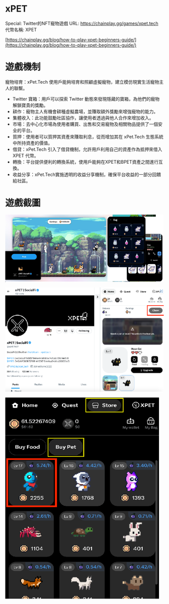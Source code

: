 # xPET

Special: Twitter的NFT寵物遊戲
URL: https://chainplay.gg/games/xpet.tech
代幣名稱: XPET

[https://chainplay.gg/blog/how-to-play-xpet-beginners-guide/](https://chainplay.gg/blog/how-to-play-xpet-beginners-guide/)

# 遊戲機制

寵物培育：xPet.Tech 使用戶能夠培育和照顧虛擬寵物，建立模仿現實生活寵物主人的聯繫。

- Twitter 寶箱：用戶可以探索 Twitter 動態來發現隱藏的寶箱，為他們的寵物解鎖寶貴的獎勵。
- 耕作：寵物主人有機會耕種虛擬農場，並賺取額外獎勵來增強寵物的能力。
- 集體收入：此功能鼓勵社區協作，讓使用者透過與他人合作來增加收入。
- 市場：去中心化市場為使用者購買、出售和交易寵物及相關物品提供了一個安全的平台。
- 質押：使用者可以質押其資產來賺取利息，從而增加其在 xPet.Tech 生態系統中所持資產的價值。
- 借貸：xPet.Tech 引入了借貸機制，允許用戶利用自己的資產作為抵押來借入 XPET 代幣。
- 轉換：平台提供便利的轉換系統，使用戶能夠在XPET和BPET資產之間進行互換。
- 收益分享：xPet.Tech實施透明的收益分享機制，確保平台收益的一部分回饋給社區。

# 遊戲截圖

![Untitled](xPET%206a9b9d4b06e048b5827a15e8ceb35a4c/Untitled.png)

![Untitled](xPET%206a9b9d4b06e048b5827a15e8ceb35a4c/Untitled%201.png)

![Untitled](xPET%206a9b9d4b06e048b5827a15e8ceb35a4c/Untitled%202.png)